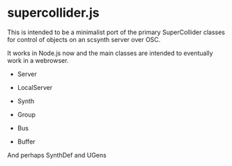 supercollider.js
================

This is intended to be a minimalist port of the primary SuperCollider classes for control of objects on an scsynth server over OSC.

It works in Node.js now and the main classes are intended to eventually work in a webrowser.

* Server
* LocalServer

* Synth
* Group

* Bus
* Buffer

And perhaps SynthDef and UGens


